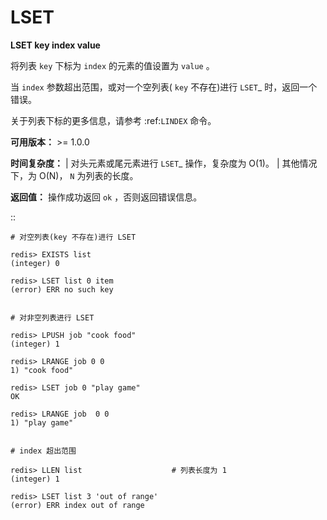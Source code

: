 # LSET


**LSET key index value**

将列表 ``key`` 下标为 ``index`` 的元素的值设置为 ``value`` 。

当 ``index`` 参数超出范围，或对一个空列表( ``key`` 不存在)进行 `LSET`_ 时，返回一个错误。

关于列表下标的更多信息，请参考 :ref:`LINDEX` 命令。 

**可用版本：**
    >= 1.0.0

**时间复杂度：**
    | 对头元素或尾元素进行 `LSET`_ 操作，复杂度为 O(1)。
    | 其他情况下，为 O(N)， ``N`` 为列表的长度。

**返回值：**
    操作成功返回 ``ok`` ，否则返回错误信息。

::

    # 对空列表(key 不存在)进行 LSET

    redis> EXISTS list
    (integer) 0

    redis> LSET list 0 item
    (error) ERR no such key


    # 对非空列表进行 LSET

    redis> LPUSH job "cook food"
    (integer) 1

    redis> LRANGE job 0 0
    1) "cook food"

    redis> LSET job 0 "play game"
    OK

    redis> LRANGE job  0 0
    1) "play game"


    # index 超出范围

    redis> LLEN list                    # 列表长度为 1
    (integer) 1

    redis> LSET list 3 'out of range'
    (error) ERR index out of range
